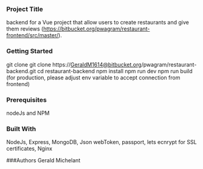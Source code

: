 ### Project Title
  backend for a Vue project that allow users to create restaurants and give them reviews (https://bitbucket.org/pwagram/restaurant-frontend/src/master/). 

### Getting Started
  git clone git clone https://GeraldM1614@bitbucket.org/pwagram/restaurant-backend.git
  cd restaurant-backend
  npm install
  npm run dev
  npm run build (for production, please adjust env variable to accept connection from frontend)

### Prerequisites
  nodeJs and NPM

### Built With
  NodeJs, Express, MongoDB, Json webToken, passport, lets ecnrypt for SSL certificates,  Nginx

###Authors
  Gerald Michelant